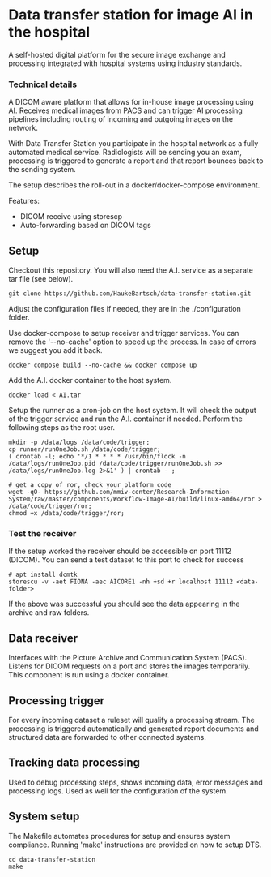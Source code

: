 # Data transfer station for image AI in the hospital

A self-hosted digital platform for the secure image exchange and processing integrated with hospital systems using industry standards.

### Technical details

A DICOM aware platform that allows for in-house image processing using AI. Receives medical images from PACS and can trigger AI processing pipelines including routing of incoming and outgoing images on the network. 

With Data Transfer Station you participate in the hospital network as a
fully automated medical service. Radiologists will be sending you an exam, processing
is triggered to generate a report and that report bounces back to the sending system.

The setup describes the roll-out in a docker/docker-compose environment.

Features:

- DICOM receive using storescp
- Auto-forwarding based on DICOM tags

## Setup

Checkout this repository. You will also need the A.I. service as a separate tar file (see below).

```{bash}
git clone https://github.com/HaukeBartsch/data-transfer-station.git
```

Adjust the configuration files if needed, they are in the ./configuration folder.

Use docker-compose to setup receiver and trigger services. You can remove the '--no-cache' option to speed up the process. In case of errors we suggest you add it back.

```{bash}
docker compose build --no-cache && docker compose up
```

Add the A.I. docker container to the host system.

```{bash}
docker load < AI.tar
```

Setup the runner as a cron-job on the host system. It will check the output of the trigger service and run the A.I. container if needed. Perform the following steps as the root user.

```{bash}
mkdir -p /data/logs /data/code/trigger;
cp runner/runOneJob.sh /data/code/trigger;
( crontab -l; echo '*/1 * * * * /usr/bin/flock -n /data/logs/runOneJob.pid /data/code/trigger/runOneJob.sh >> /data/logs/runOneJob.log 2>&1' ) | crontab - ;

# get a copy of ror, check your platform code
wget -qO- https://github.com/mmiv-center/Research-Information-System/raw/master/components/Workflow-Image-AI/build/linux-amd64/ror > /data/code/trigger/ror;
chmod +x /data/code/trigger/ror;
```

### Test the receiver

If the setup worked the receiver should be accessible on port 11112 (DICOM). You can send a test dataset to this port to check for success

```{bash}
# apt install dcmtk
storescu -v -aet FIONA -aec AICORE1 -nh +sd +r localhost 11112 <data-folder>
```

If the above was successful you should see the data appearing in the archive and raw folders.


## Data receiver

Interfaces with the Picture Archive and Communication System (PACS). Listens for DICOM requests on a port and stores the images temporarily. This component is run using a docker container.

## Processing trigger

For every incoming dataset a ruleset will qualify a processing stream. The processing is triggered automatically and generated report documents and structured data are forwarded to other connected systems.

## Tracking data processing

Used to debug processing steps, shows incoming data, error messages and processing logs. Used as well for the configuration of the system.

## System setup

The Makefile automates procedures for setup and ensures system compliance. Running 'make' instructions are provided on how to setup DTS.

```{bash}
cd data-transfer-station
make
```
